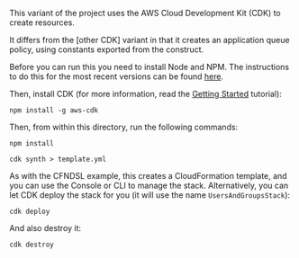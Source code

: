 This variant of the project uses the AWS Cloud Development Kit (CDK) to create resources.

It differs from the [other CDK] variant in that it creates an application queue policy,
using constants exported from the construct.

Before you can run this you need to install Node and NPM. The instructions to do this for
the most recent versions can be found [here](https://nodejs.org/en/download/).

Then, install CDK (for more information, read the [Getting Started](https://docs.aws.amazon.com/cdk/latest/guide/getting_started.html) tutorial):

```
npm install -g aws-cdk
```

Then, from within this directory, run the following commands:

```
npm install

cdk synth > template.yml
```

As with the CFNDSL example, this creates a CloudFormation template, and you can use the Console
or CLI to manage the stack. Alternatively, you can let CDK deploy the stack for you (it will use
the name `UsersAndGroupsStack`):

```
cdk deploy
```

And also destroy it:

```
cdk destroy
```
